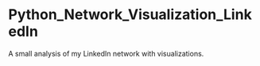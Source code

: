 # Python_Network_Visualization_LinkedIn
A small analysis of my LinkedIn network with visualizations.
